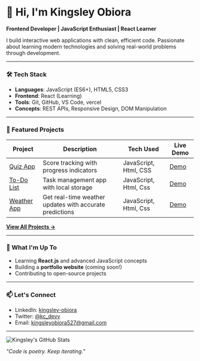 # 👋 Hi, I'm Kingsley Obiora 

**Frontend Developer | JavaScript Enthusiast | React Learner**  

I build interactive web applications with clean, efficient code. Passionate about learning modern technologies and solving real-world problems through development.  

---

### 🛠️ Tech Stack  
- **Languages**: JavaScript (ES6+), HTML5, CSS3  
- **Frontend**: React (Learning)  
- **Tools**: Git, GitHub, VS Code, vercel  
- **Concepts**: REST APIs, Responsive Design, DOM Manipulation  

---

### 🚀 Featured Projects  

| Project | Description | Tech Used | Live Demo |  
|---------|-------------|-----------|-----------|  
| [Quiz App](https://github.com/Obiorakingsley/Quiz-App) | Score tracking with progress indicators | JavaScript, Html, CSS | [Demo](https://quiz-app-obiora-kingsleys-app.vercel.app/) |  
| [To-Do List](https://github.com/Obiorakingsley/Todo-list-js) | Task management app with local storage | JavaScript, Html, Css | [Demo](https://todo-list-js-obiora-kingsleys-app.vercel.app/) |    
| [Weather App](https://github.com/Obiorakingsley/Weather-App) | Get real-time weather updates with accurate predictions | JavaScript, Html, Css | [Demo](https://weather-app-obiora-kingsleys-app.vercel.app/)

**[View All Projects →](https://github.com/Obiorakingsley?tab=repositories)**  

---

### 🌱 What I'm Up To  
- Learning **React.js** and advanced JavaScript concepts  
- Building a **portfolio website** (coming soon!)  
- Contributing to open-source projects  

---

### 📫 Let's Connect  
- LinkedIn: [kingsley-obiora](https://www.linkedin.com/in/kingsley-obiora-27a01a205)  
- Twitter: [@kc_devv](https://x.com/kc_devv)  
- Email: kingsleyobiora527@gmail.com  

---

![Kingsley's GitHub Stats](https://github-readme-stats.vercel.app/api?username=Obiorakingsley&show_icons=true&theme=radical)  

*"Code is poetry. Keep iterating."*  
